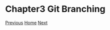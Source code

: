# Chapter3 Git Branching

<p class="button-outer">
    <a href="#/2-Git-Basics"><span class="button">Previous</span></a>
    <a href="#/"><span class="button">Home</span></a>
    <a href="#/3-Git-Branching"><span class="button">Next</span></a>
</p>